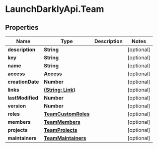 # LaunchDarklyApi.Team

## Properties

Name | Type | Description | Notes
------------ | ------------- | ------------- | -------------
**description** | **String** |  | [optional] 
**key** | **String** |  | [optional] 
**name** | **String** |  | [optional] 
**access** | [**Access**](Access.md) |  | [optional] 
**creationDate** | **Number** |  | [optional] 
**links** | [**{String: Link}**](Link.md) |  | [optional] 
**lastModified** | **Number** |  | [optional] 
**version** | **Number** |  | [optional] 
**roles** | [**TeamCustomRoles**](TeamCustomRoles.md) |  | [optional] 
**members** | [**TeamMembers**](TeamMembers.md) |  | [optional] 
**projects** | [**TeamProjects**](TeamProjects.md) |  | [optional] 
**maintainers** | [**TeamMaintainers**](TeamMaintainers.md) |  | [optional] 


